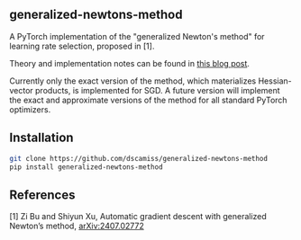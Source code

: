 ## generalized-newtons-method

A PyTorch implementation of the "generalized Newton's method" for learning rate selection, proposed in [1].

Theory and implementation notes can be found in [this blog post](https://dscamiss.github.io/blog/posts/generalized_newtons_method).

Currently only the exact version of the method, which materializes Hessian-vector products, is implemented for SGD.
A future version will implement the exact and approximate versions of the method for all standard PyTorch optimizers.

## Installation

```bash
git clone https://github.com/dscamiss/generalized-newtons-method
pip install generalized-newtons-method
```
## References

[1] Zi Bu and Shiyun Xu, Automatic gradient descent with generalized Newton’s method, [arXiv:2407.02772](https://arxiv.org/abs/2407.02772)
